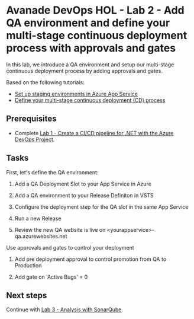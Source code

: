 # Avanade DevOps HOL - Lab 2 - Add QA environment and define your multi-stage continuous deployment process with approvals and gates

In this lab, we introduce a QA environment and setup our multi-stage continuous deployment process by adding approvals and gates.

Based on the following tutorials:
- [Set up staging environments in Azure App Service](https://docs.microsoft.com/en-us/azure/app-service/web-sites-staged-publishing)
- [Define your multi-stage continuous deployment (CD) process](https://docs.microsoft.com/en-us/vsts/build-release/actions/define-multistage-release-process)

## Prerequisites

- Complete [Lab 1 - Create a CI/CD pipeline for .NET with the Azure DevOps Project](lab-1-azure-devops-project-pipeline.md).

## Tasks

First, let's define the QA environment:

1. Add a QA Deployment Slot to your App Service in Azure

1. Add a QA environment to your Release Definiton in VSTS

1. Configure the deployment step for the QA slot in the same App Service

1. Run a new Release

1. Review the new QA website is live on \<yourappservice\>-qa.azurewebsites.net

Use approvals and gates to control your deployment

1. Add pre deployment approval to control promotion from QA to Production

1. Add gate on 'Active Bugs' = 0

## Next steps

Continue with [Lab 3 - Analysis with SonarQube](lab-3-analysis-with-sonarqube.md).